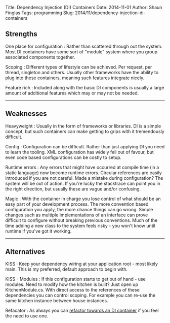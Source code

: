 Title: Dependency Injection (DI) Containers
Date: 2014-11-01
Author: Shaun Finglas
Tags: programming
Slug: 2014/11/dependency-injection-di-containers

Strengths
---------

One place for configuration
:   Rather than scattered through out the system. Most DI containers
    have some sort of "module" system where you group associated
    components together.

Scoping
:   Different types of lifestyle can be achieved. Per request, per
    thread, singleton and others. Usually other frameworks have the
    ability to plug into these containers, meaning such features
    integrate nicely.

Feature rich
:   Included along with the basic DI components is usually a large
    amount of additional features which may or may not be needed.

------------------------------------------------------------------------

Weaknesses
----------

Heavyweight
:   Usually in the form of frameworks or libraries. DI is a simple
    concept, but such containers can make getting to grips with it
    tremendously difficult.

Config
:   Configuration can be difficult. Rather than just applying DI you
    need to learn the tooling. XML configuration has widely fell out of
    favour, but even code based configurations can be costly to setup.

Runtime errors
:   Any errors that might have occurred at compile time (in a static
    language) now become runtime errors. Circular references are easily
    introduced if you are not careful. Made a mistake during
    configuration? The system will be out of action. If you're lucky the
    stacktrace can point you in the right direction, but usually these
    are vague and/or confusing.

Magic
:   With the container in charge you lose control of what should be an
    easy part of your development process. The more convention based
    configuration you apply, the more chance things can go wrong. Simple
    changes such as multiple implementations of an interface can prove
    difficult to configure without breaking previous conventions. Much
    of the time adding a new class to the system feels risky - you won't
    know until runtime if you've got it working.

------------------------------------------------------------------------

Alternatives
------------

KISS
:   Keep your dependency wiring at your application root - most likely
    main. This is my preferred, default approach to begin with.

<script src="https://gist.github.com/Finglas/db42de9f16000e638315.js"></script>

KISS - Modules
:   If this configuration starts to get out of hand - use modules. Need
    to modify how the kitchen is built? Just open up KitchenModule.cs.
    With direct access to the references of these dependencies you can
    control scoping. For example you can re-use the same kitchen
    instance between house instances.

<script src="https://gist.github.com/Finglas/f93f595960e8158ba8f2.js"></script>

Refacator
:   As always you can [refactor towards an DI
    container](http://blog.thecodewhisperer.com/2011/12/07/refactor-your-way-to-a-dependency-injection-container/)
    if you feel the need to use one.